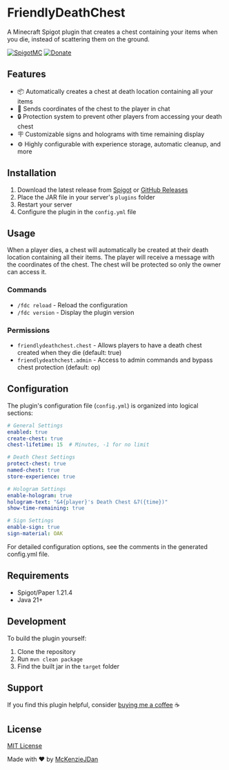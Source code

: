 # FriendlyDeathChest

A Minecraft Spigot plugin that creates a chest containing your items when you die, instead of scattering them on the ground.

[![SpigotMC](https://img.shields.io/badge/SpigotMC-FriendlyDeathChest-orange)](https://www.spigotmc.org/resources/friendlydeathchest.122819/)
[![Donate](https://img.shields.io/badge/Donate-PayPal-blue.svg)](https://www.paypal.com/paypalme/mckenzio)

## Features

* 📦 Automatically creates a chest at death location containing all your items
* 📍 Sends coordinates of the chest to the player in chat
* 🔒 Protection system to prevent other players from accessing your death chest
* 🪧 Customizable signs and holograms with time remaining display
* ⚙️ Highly configurable with experience storage, automatic cleanup, and more

## Installation

1. Download the latest release from [Spigot](https://www.spigotmc.org/resources/friendlydeathchest.122819/) or [GitHub Releases](https://github.com/McKenzieJDan/FriendlyDeathChest/releases)
2. Place the JAR file in your server's `plugins` folder
3. Restart your server
4. Configure the plugin in the `config.yml` file

## Usage

When a player dies, a chest will automatically be created at their death location containing all their items. The player will receive a message with the coordinates of the chest. The chest will be protected so only the owner can access it.

### Commands

* `/fdc reload` - Reload the configuration
* `/fdc version` - Display the plugin version

### Permissions

* `friendlydeathchest.chest` - Allows players to have a death chest created when they die (default: true)
* `friendlydeathchest.admin` - Access to admin commands and bypass chest protection (default: op)

## Configuration

The plugin's configuration file (`config.yml`) is organized into logical sections:

```yaml
# General Settings
enabled: true
create-chest: true
chest-lifetime: 15  # Minutes, -1 for no limit

# Death Chest Settings
protect-chest: true
named-chest: true
store-experience: true

# Hologram Settings
enable-hologram: true
hologram-text: "&4{player}'s Death Chest &7({time})"
show-time-remaining: true

# Sign Settings
enable-sign: true
sign-material: OAK
```

For detailed configuration options, see the comments in the generated config.yml file.

## Requirements

- Spigot/Paper 1.21.4
- Java 21+

## Development
To build the plugin yourself:

1. Clone the repository
2. Run `mvn clean package`
3. Find the built jar in the `target` folder

## Support
If you find this plugin helpful, consider [buying me a coffee](https://www.paypal.com/paypalme/mckenzio) ☕

## License

[MIT License](LICENSE)

Made with ❤️ by [McKenzieJDan](https://github.com/McKenzieJDan)